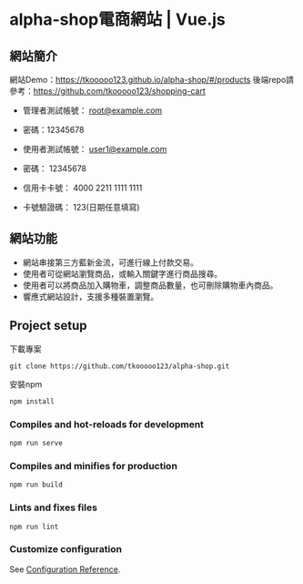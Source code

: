 # alpha-shop電商網站 | Vue.js

## 網站簡介
網站Demo：https://tkooooo123.github.io/alpha-shop/#/products
後端repo請參考：https://github.com/tkooooo123/shopping-cart

* 管理者測試帳號： root@example.com
* 密碼：12345678

* 使用者測試帳號： user1@example.com
* 密碼： 12345678

* 信用卡卡號： 4000 2211 1111 1111
* 卡號驗證碼： 123(日期任意填寫)

## 網站功能
* 網站串接第三方藍新金流，可進行線上付款交易。
* 使用者可從網站瀏覽商品，或輸入關鍵字進行商品搜尋。
* 使用者可以將商品加入購物車，調整商品數量，也可刪除購物車內商品。
* 響應式網站設計，支援多種裝置瀏覽。

## Project setup
下載專案
```
git clone https://github.com/tkooooo123/alpha-shop.git
```
安裝npm
```
npm install
```

### Compiles and hot-reloads for development
```
npm run serve
```

### Compiles and minifies for production
```
npm run build
```

### Lints and fixes files
```
npm run lint
```

### Customize configuration
See [Configuration Reference](https://cli.vuejs.org/config/).
